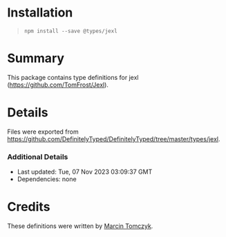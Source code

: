 # Installation
> `npm install --save @types/jexl`

# Summary
This package contains type definitions for jexl (https://github.com/TomFrost/Jexl).

# Details
Files were exported from https://github.com/DefinitelyTyped/DefinitelyTyped/tree/master/types/jexl.

### Additional Details
 * Last updated: Tue, 07 Nov 2023 03:09:37 GMT
 * Dependencies: none

# Credits
These definitions were written by [Marcin Tomczyk](https://github.com/m-tomczyk).

